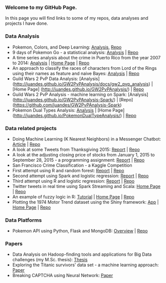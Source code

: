 ### Welcome to my GitHub Page.
In this page you will find links to some of my repos, data analyses and projects I have done.

### Data Analysis
+ Pokemon, Colors, and Deep Learning: [Analysis](https://juandes.com/pokemon-colors-and-deep-learning-95fb715be46#.mpyz7rltg), [Repo](https://github.com/juandes/PokemonTypesDeepLearning)
+ 9 days of Pokemon Go - a statistical analysis: [Analysis](https://juandes.com/9-days-of-pokemon-go-a-statistical-analysis-3bbad8aaedc2#.xuxs32nnz) | [Repo](https://github.com/juandes/PokemonGo9DaysAnalysis) 
+ A time series analysis about the crime in Puerto Rico from the year 2007 to 2014: [Analysis](http://juandes.github.io/pr-crime-timeseries/docs/report.html) | [Home Page](http://juandes.github.io/pr-crime-timeseries/) | [Repo](https://github.com/juandes/pr-crime-timeseries)
+ An approach to classify the races of characters from Lord of the Rings using their names as feature and naive Bayes: [Analysis](http://juandes.github.io/lotr-names-classification/) | [Repo](https://github.com/juandes/lotr-names-classification)
+ Guild Wars 2 PvP Data Analysis: [Analysis] (http://juandes.github.io/GW2PvPAnalysis/docs/gw2_pvp_analysis) | [Home Page] (http://juandes.github.io/GW2PvPAnalysis/) | [Repo](https://github.com/juandes/GW2PvPAnalysis)
+ Guild Wars 2 PvP Analysis - machine learning on Spark: [Analysis] (http://juandes.github.io/GW2PvPAnalysis-Spark/) | [Repo] (https://github.com/juandes/GW2PvPAnalysis-Spark)
+ Pokemon Dual Types Analysis: [Analysis](http://juandes.github.io/PokemonDualTypeAnalysis/docs/dual_types_analysis) | [Home Page] (http://juandes.github.io/PokemonDualTypeAnalysis/) | [Repo](https://github.com/juandes/PokemonDualTypeAnalysis)

### Data related projects
+ Doing Machine Learning (K Nearest Neighbors) in a Messenger Chatbot: [Article](https://chatbotnewsdaily.com/doing-machine-learning-k-nearest-neighbors-in-a-messenger-chatbot-58f0d261a17f#.envrbgasq) | [Repo](https://github.com/juandes/knnbot-messenger-bot)
+ A look at some Tweets from Thanksgiving 2015: [Report](http://juandes.github.io/thanksgiving-tweets) | [Repo](https://github.com/juandes/thanksgiving-tweets)
+ A look at the adjusting closing price of stocks from January 1, 2015 to September 28, 2015 - a programming assignment: [Report](http://juandes.github.io/Stocks-StandardDeviation-Assignment) | [Repo](https://github.com/juandes/Stocks-StandardDeviation-Assignment)
+ San Francisco Crime Classification - a Kaggle Competition 
 + First attempt using R and random forest: [Report](http://juandes.github.io/SFCrimeClassification-R-RandomForest/) | [Repo](https://github.com/juandes/SFCrimeClassification-R-RandomForest)
  + Second attempt using Spark and logistic regression: [Report](http://juandes.github.io/SFCrimeClassification-Spark-LogisticRegression/) | [Repo](https://github.com/juandes/SFCrimeClassification-Spark-LogisticRegression)
  + Third attempt using R and logistic regression: [Report](http://juandes.github.io/SFCrimeClassification-R-MultinomialModel) | [Repo](https://github.com/juandes/SFCrimeClassification-R-MultinomialModel)
+ Twitter tweets in real time using Spark Streaming and Scala: [Home Page](http://juandes.github.io/TwitterTweets-SparkStreaming/) | [Repo](https://github.com/juandes/TwitterTweets-SparkStreaming)
+ An example of fuzzy logic in R: [Tutorial](http://juandes.github.io/FuzzyLogic-R/docs/fuzzy_tutorial) | [Home Page](http://juandes.github.io/FuzzyLogic-R/) | [Repo](https://github.com/juandes/FuzzyLogic-R)
+ Plotting the 1974 Motor Trend dataset using the Shiny framework: [App](https://juande.shinyapps.io/ScatterplotShinyApp) | [Home Page](http://juandes.github.io/Scatterplot-Shiny/) | [Repo](https://github.com/juandes/Scatterplot-Shiny)

### Data Platforms
+ Pokemon API using Python, Flask and MongoDB: [Overview](http://juandes.github.io/PokemonAPI-AnalyticsPlatform/) | [Repo](https://github.com/juandes/PokemonAPI-AnalyticsPlatform)

### Papers
+ Data Analysis on Hadoop-finding tools and applications for Big Data challenges (my M.Sc. thesis): [Thesis](http://urn.kb.se/resolve?urn=urn:nbn:se:uu:diva-260557)
+ Exploring the Titanic survivors’ data set - a machine learning approach: [Paper](http://juandes.github.io/papers/TitanicReport.pdf)
+ Breaking CAPTCHA using Neural Network: [Paper](http://juandes.github.io/papers/Captcha_ANN.pdf)
